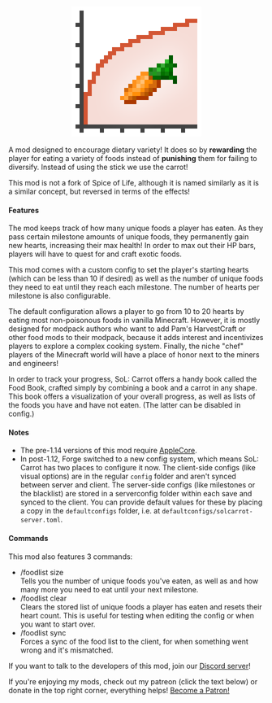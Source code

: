 <p align="center">
	<img width=256px src="GitHub/logo.png" />
</p>

A mod designed to encourage dietary variety! It does so by **rewarding** the player for eating a variety of foods instead of **punishing** them for failing to diversify. Instead of using the stick we use the carrot!

This mod is not a fork of Spice of Life, although it is named similarly as it is a similar concept, but reversed in terms of the effects!

#### Features

The mod keeps track of how many unique foods a player has eaten. As they pass certain milestone amounts of unique foods, they permanently gain new hearts, increasing their max health! In order to max out their HP bars, players will have to quest for and craft exotic foods.

This mod comes with a custom config to set the player's starting hearts (which can be less than 10 if desired) as well as the number of unique foods they need to eat until they reach each milestone. The number of hearts per milestone is also configurable.

The default configuration allows a player to go from 10 to 20 hearts by eating most non-poisonous foods in vanilla Minecraft. However, it is mostly designed for modpack authors who want to add Pam's HarvestCraft or other food mods to their modpack, because it adds interest and incentivizes players to explore a complex cooking system. Finally, the niche "chef" players of the Minecraft world will have a place of honor next to the miners and engineers!

In order to track your progress, SoL: Carrot offers a handy book called the Food Book, crafted simply by combining a book and a carrot in any shape. This book offers a visualization of your overall progress, as well as lists of the foods you have and have not eaten. (The latter can be disabled in config.)

#### Notes
- The pre-1.14 versions of this mod require [AppleCore](https://www.curseforge.com/minecraft/mc-mods/applecore).
- In post-1.12, Forge switched to a new config system, which means SoL: Carrot has two places to configure it now. The client-side configs (like visual options) are in the regular `config` folder and aren't synced between server and client. The server-side configs (like milestones or the blacklist) are stored in a serverconfig folder within each save and synced to the client. You can provide default values for these by placing a copy in the `defaultconfigs` folder, i.e. at `defaultconfigs/solcarrot-server.toml`.

#### Commands
This mod also features 3 commands:
- /foodlist size  
Tells you the number of unique foods you've eaten, as well as and how many more you need to eat until your next milestone.
- /foodlist clear  
Clears the stored list of unique foods a player has eaten and resets their heart count. This is useful for testing when editing the config or when you want to start over.
- /foodlist sync  
Forces a sync of the food list to the client, for when something went wrong and it's mismatched.

If you want to talk to the developers of this mod, join our [Discord server](https://discord.gg/JZzD4EQ)!

If you're enjoying my mods, check out my patreon (click the text below) or donate in the top right corner, everything helps!
[Become a Patron!](https://www.patreon.com/cazsius)

